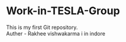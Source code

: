 # Work-in-TESLA-Group
This is my first Git repository.
<br>
Auther - Rakhee vishwakarma
i in indore  

   